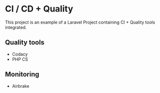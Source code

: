 # CI / CD + Quality

This project is an example of a Laravel Project containing CI + Quality tools integrated.

## Quality tools

- Codacy
- PHP CS


## Monitoring

- Airbrake
